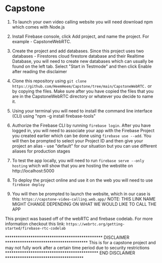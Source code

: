 # Capstone
1.  To launch your own video calling website you will need download npm which comes with Node.js

2.  Install Firebase console, click Add project, and name the project. For example - CapstoneWebRTC.

3.  Create the project and add databases. Since this project uses two databases - Firestores cloud firestore database and their Realtime Database,
    you will need to create new databases which can usually be found on the left tab. Select "Start in Testmode" and then click Enable after reading the
    disclaimer

4.  Clone this repository using ```git clone https://github.com/HeemHeem/Capstone/tree/main/CapstoneWebRTC.``` or by copying the files. Make sure after you have copied
    the files that you are in the CapstoneWebRTC directory or whatever you decide to name it.

5.  Using your terminal you will need to install the command line interface (CLI) using "npm -g install firebase-tools"

6.  Authorize the Firebase CLI by running ```firebase login```. After you have logged in, you will need to associate your app with the Firebase Project you created earlier
    which can be done using ```firebase use --add```. You will then be prompted to select your Project ID and then give your project an alias - use "default" for our situation
    but you can use different aliases for production stages

7.  To test the app locally, you will need to run ```firebase serve --only hosting``` which will show that you are hosting the webstite on http://localhost:5000

8.  To deploy the project online and use it on the web you will need to use ```firebase deploy```

9.  You will then be prompted to launch the website, which in our case is this:
                    ```
                        https://capstone-video-calling.web.app/
                    ```
    NOTE: THIS LINK NAME MIGHT CHANGE DEPENDING ON WHAT WE WOULD LIKE TO CALL THE APP



This project was based off of the webRTC and firebase codelab. For more information checkout this link:
                    ```
                    https://webrtc.org/getting-started/firebase-rtc-codelab
                    ```


********************************************** DISCLAIMER ***************************************
This is for a capstone project and may not fully work after a certain time period due to security restrictions
******************************************** END DISCLAIMER *************************************




